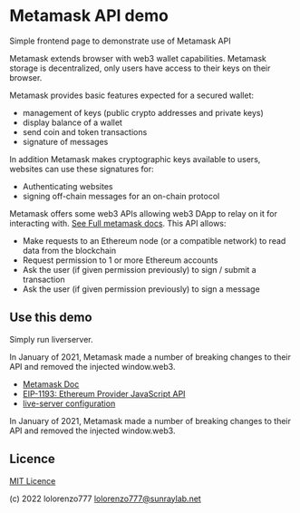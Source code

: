 # Metamask API demo

Simple frontend page to demonstrate use of Metamask API

Metamask extends browser with web3 wallet capabilities. Metamask storage is decentralized, only users have access to their keys on their browser.

Metamask provides basic features expected for a secured wallet:

- management of keys (public crypto addresses and private keys)
- display balance of a wallet
- send coin and token transactions
- signature of messages

In addition Metamask makes cryptographic keys available to users, websites can use these signatures for:

- Authenticating websites
- signing off-chain messages for an on-chain protocol

Metamask offers some web3 APIs allowing web3 DApp to relay on it for interacting with. [See Full metamask docs](https://docs.metamask.io/guide/). This API allows:

- Make requests to an Ethereum node (or a compatible network) to read data from the blockchain
- Request permission to 1 or more Ethereum accounts
- Ask the user (if given permission previously) to sign / submit a transaction
- Ask the user (if given permission previously) to sign a message
  
## Use this demo

Simply run liverserver.

In January of 2021, Metamask made a number of breaking changes to their API and removed the injected window.web3.

- [Metamask Doc](https://docs.metamask.io/guide/)
- [EIP-1193: Ethereum Provider JavaScript API](https://eips.ethereum.org/EIPS/eip-1193)
- [live-server configuration](https://github.com/ritwickdey/vscode-live-server/blob/HEAD/docs/settings.md)

In January of 2021, Metamask made a number of breaking changes to their API and removed the injected window.web3.

## Licence 

[MIT Licence](LICENSE)

(c) 2022 lolorenzo777 <lolorenzo777@sunraylab.net>
